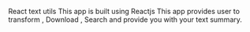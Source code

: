React text utils
This app is built using Reactjs
This app provides user to transform , Download , Search and provide you with your text summary.
 
